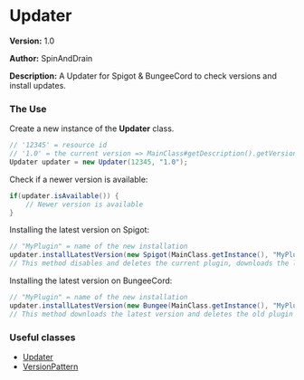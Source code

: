 # Updater

**Version:** 1.0

**Author:** SpinAndDrain

**Description:** A Updater for Spigot & BungeeCord to check versions and install updates.

### The Use

Create a new instance of the __Updater__ class.

````java
// '12345' = resource id
// '1.0' = the current version => MainClass#getDescription().getVersion();
Updater updater = new Updater(12345, "1.0");
````

Check if a newer version is available:

````java
if(updater.isAvailable()) {
	// Newer version is available
}
````

Installing the latest version on Spigot:

````java
// "MyPlugin" = name of the new installation
updater.installLatestVersion(new Spigot(MainClass.getInstance(), "MyPlugin"));
// This method disables and deletes the current plugin, downloads the latest version and enables the latest version
````

Installing the latest version on BungeeCord:

````java
// "MyPlugin" = name of the new installation
updater.installLatestVersion(new Bungee(MainClass.getInstance(), "MyPlugin"));
// This method downloads the latest version and deletes the old plugin on shutdown - restart required
````

### Useful classes

* [Updater](https://github.com/SpinAndDrain/LibsCollection/blob/master/src/de/spinanddrain/updater/Updater.java)
* [VersionPattern](https://github.com/SpinAndDrain/LibsCollection/blob/master/src/de/spinanddrain/updater/VersionPattern.java)
